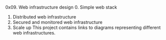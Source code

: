 0x09. Web infrastructure design
0. Simple web stack
1. Distributed web infrastructure
2. Secured and monitored web infrastructure
3. Scale up
This project contains links to diagrams representing different web infrastructures.
